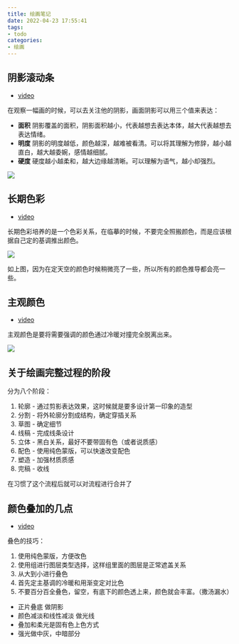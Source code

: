 ```yaml
---
title: 绘画笔记
date: 2022-04-23 17:55:41
tags:
- todo
categories:
- 绘画
---
```


## 阴影滚动条

- [video](https://www.bilibili.com/video/BV1KK4y1G77Z)

在观察一幅画的时候，可以去关注他的阴影，画面阴影可以用三个值来表达：
- **面积** 阴影覆盖的面积，阴影面积越小，代表越想去表达本体，越大代表越想去表达情绪。
- **明度** 阴影的明度越低，颜色越深，越难被看清。可以将其理解为修辞，越小越直白，越大越委婉，感情越细腻。
- **硬度** 硬度越小越柔和，越大边缘越清晰。可以理解为语气，越小却强烈。

![](1.png)

## 长期色彩

- [video](https://www.bilibili.com/video/BV1yv41157KC)

长期色彩培养的是一个色彩关系，在临摹的时候，不要完全照搬颜色，而是应该根据自己定的基调推出颜色。

![](2.png)

如上图，因为在定天空的颜色时候稍微亮了一些，所以所有的颜色推导都会亮一些。

## 主观颜色

- [video](https://www.bilibili.com/video/BV1qv411p7kK)

主观颜色是要将需要强调的颜色通过冷暖对撞完全脱离出来。

![](3.png)


## 关于绘画完整过程的阶段

分为八个阶段：

1. 轮廓 - 通过剪影表达效果，这时候就是要多设计第一印象的造型
2. 分割 - 将外轮廓分割成结构，确定穿插关系
3. 草图 - 确定细节
4. 线稿 - 完成线条设计
5. 立体 - 黑白关系，最好不要带固有色（或者说质感）
6. 配色 - 使用纯色蒙版，可以快速改变配色
7. 塑造 - 加强材质质感
8. 完稿 - 收线

在习惯了这个流程后就可以对流程进行合并了

## 颜色叠加的几点

- [video](https://www.bilibili.com/video/BV1UT4y1B7JW)

叠色的技巧：
1. 使用纯色蒙版，方便改色
2. 使用组进行图层类型选择，这样组里面的图层是正常遮盖关系
3. 从大到小进行叠色
4. 首先定主基调的冷暖和用渐变定对比色
5. 不要百分百全叠色，留空，有底下的颜色透上来，颜色就会丰富。（撒汤漏水）

- 正片叠底 做阴影
- 颜色减淡和线性减淡 做光线
- 叠加和柔光是固有色上色方式
- 强光做中灰，中暗部分

